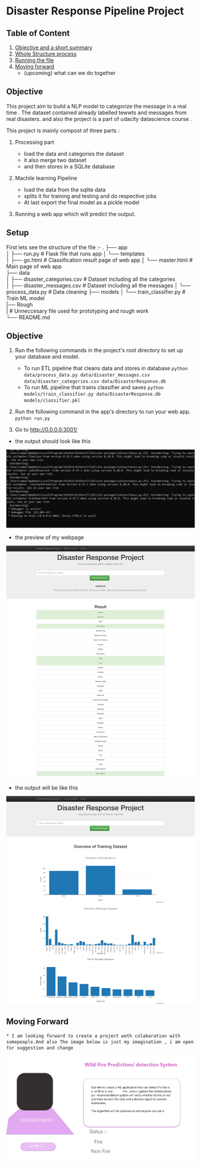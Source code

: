 # Disaster Response Pipeline Project

## Table of Content

 1. [Objective and a short summary](#objective)
 2. [Whole Structure process](#setup) 
 3. [Running the file](#run)
 4. [Moving forward](#forward) 
     * (upcoming) what  can we do together 


<a name="objective"></a>
## Objective 

This project aim to build a NLP model to categorize the message in a real time .
The dataset contained already labelled tewwts and messages from real disasters.
and also the project is a part of udacity datascience course .

This project is mainly compost of three parts :
 
 1. Processing part
    * load the data and categories the dataset
    * it also merge two dataset
    * and then stores in a SQLite database

2. Machile learning Pipeline 
    * load the data from the sqlite data 
    * splits it for training and testing and do respective jobs 
    * At last export the final model as a pickle model 

3. Running a web app which will predict the output.  

<a name = "setup" ></a>
## Setup 

First lets see the structure of the file :-
.
    ├── app     
    │   ├── run.py                           # Flask file that runs app
    │   └── templates   
    │       ├── go.html                      # Classification result page of web app
    │       └── master.html                  # Main page of web app    
    ├── data                   
    │   ├── disaster_categories.csv          # Dataset including all the categories  
    │   ├── disaster_messages.csv            # Dataset including all the messages
    │   └── process_data.py                  # Data cleaning
    ├── models
    │   └── train_classifier.py              # Train ML model  
    |── Rough  
    |                              # Unneccesary file used for prototyping and rough work          
    └── README.md

<a name ="run"></a>
## Objective 
 

1. Run the following commands in the project's root directory to set up your database and model.

    - To run ETL pipeline that cleans data and stores in database
        `python data/process_data.py data/disaster_messages.csv data/disaster_categories.csv data/DisasterResponse.db`
    - To run ML pipeline that trains classifier and saves
        `python models/train_classifier.py data/DisasterResponse.db models/classifier.pkl`

2. Run the following command in the app's directory to run your web app.
    `python run.py`

3. Go to http://0.0.0.0:3001/

* the output should look like this 

![ScreenShot](output.png)



* the preview of my webpage

![(Screenshot)](prediction.png)

* the output will be like this

![(Screenshot)](graph.png)



<a name = "forward" > </a>
## Moving Forward

    * I am looking forward to create a project woth colabaration with somepeople.And also The image below is just my imagination , i am open for suggestion and change

!["Screenshot"](web_future.png)
